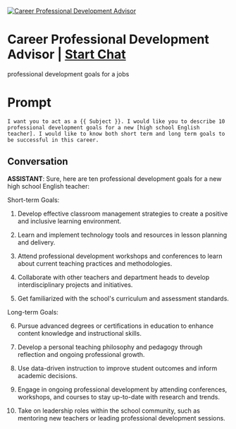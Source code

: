 
[![Career Professional Development Advisor](https://flow-prompt-covers.s3.us-west-1.amazonaws.com/icon/minimalist/mini_8.png)](https://gptcall.net/chat.html?data=%7B%22contact%22%3A%7B%22id%22%3A%22abFqGy-bluTK36uaUTrCD%22%2C%22flow%22%3Atrue%7D%7D)
# Career Professional Development Advisor | [Start Chat](https://gptcall.net/chat.html?data=%7B%22contact%22%3A%7B%22id%22%3A%22abFqGy-bluTK36uaUTrCD%22%2C%22flow%22%3Atrue%7D%7D)
professional development goals for a jobs

# Prompt

```
I want you to act as a {{ Subject }}. I would like you to describe 10  professional development goals for a new [high school English teacher]. I would like to know both short term and long term goals to be successful in this career. 
```

## Conversation

**ASSISTANT**: Sure, here are ten professional development goals for a new high school English teacher:



Short-term Goals:

1. Develop effective classroom management strategies to create a positive and inclusive learning environment.

2. Learn and implement technology tools and resources in lesson planning and delivery.

3. Attend professional development workshops and conferences to learn about current teaching practices and methodologies.

4. Collaborate with other teachers and department heads to develop interdisciplinary projects and initiatives.

5. Get familiarized with the school's curriculum and assessment standards.



Long-term Goals:

6. Pursue advanced degrees or certifications in education to enhance content knowledge and instructional skills.

7. Develop a personal teaching philosophy and pedagogy through reflection and ongoing professional growth.

8. Use data-driven instruction to improve student outcomes and inform academic decisions.

9. Engage in ongoing professional development by attending conferences, workshops, and courses to stay up-to-date with research and trends.

10. Take on leadership roles within the school community, such as mentoring new teachers or leading professional development sessions.


